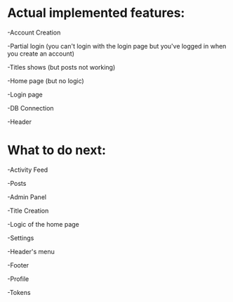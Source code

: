 # Actual implemented features:
-Account Creation

-Partial login (you can't login with the login page but you've logged in when you create an account)

-Titles shows (but posts not working)

-Home page (but no logic)

-Login page

-DB Connection

-Header

# What to do next:
-Activity Feed

-Posts

-Admin Panel

-Title Creation

-Logic of the home page

-Settings

-Header's menu

-Footer

-Profile

-Tokens
